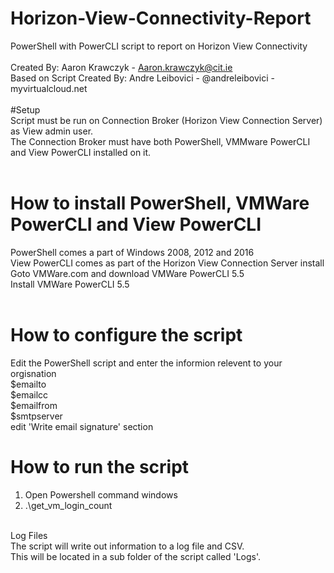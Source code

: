 # Horizon-View-Connectivity-Report</br>
PowerShell with PowerCLI script to report on Horizon View Connectivity</br>
</br>
Created By: Aaron Krawczyk - Aaron.krawczyk@cit.ie</br>
Based on Script Created By: Andre Leibovici - @andreleibovici - myvirtualcloud.net</br>
</br>
#Setup</br>
Script must be run on Connection Broker (Horizon View Connection Server) as View admin user.</br>
The Connection Broker must have both PowerShell, VMMware PowerCLI and View PowerCLI installed on it.</br>
</br>
# How to install PowerShell, VMWare PowerCLI and View PowerCLI</br>
PowerShell comes a part of Windows 2008, 2012 and 2016</br>
View PowerCLI comes as part of the Horizon View Connection Server install</br>
Goto VMWare.com and download VMWare PowerCLI 5.5</br>
Install VMWare PowerCLI 5.5</br>
</br>
# How to configure the script</br>
Edit the PowerShell script and enter the informion relevent to your orgisnation</br>
$emailto</br>
$emailcc</br>
$emailfrom</br>
$smtpserver</br>
edit 'Write email signature' section
</br>
# How to run the script</br>
1. Open Powershell command windows</br>
2. .\get_vm_login_count</br>
</br>
Log Files</br>
The script will write out information to a log file and CSV.</br>
This will be located in a sub folder of the script called 'Logs'.</br>
